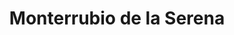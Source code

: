 ---
title: Monterrubio de la Serena
url: /monterrubio-de-la-serena/
latitude: 38.595
longitude: -5.447
---